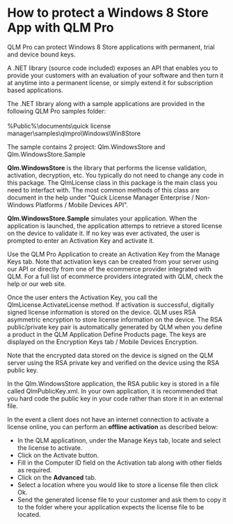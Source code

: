 # How to protect a Windows 8 Store App with QLM Pro

QLM Pro can protect Windows 8 Store applications with permanent, trial and device bound keys.

A .NET library (source code included) exposes an API that enables you to provide your customers with an evaluation of your software and then turn it at anytime into a permanent license, or simply extend it for subscription based applications.

The .NET library along with a sample applications are provided in the following QLM Pro samples folder:\
\
&#x20;       %Public%\documents\quick license manager\samples\qlmpro\Windows\Win8Store

The sample contains 2 project: Qlm.WindowsStore and Qlm.WindowsStore.Sample

**Qlm.WindowsStore** is the library that performs the license validation, activation, decryption, etc. You typically do not need to change any code in this package. The QlmLicense class in this package is the main class you need to interfact with. The most common methods of this class are document in the help under "Quick License Manager Enterprise / Non-Windows Platforms / Mobile Devices API".

**Qlm.WindowsStore.Sample** simulates your application. When the application is launched, the application attemps to retrieve a stored license on the device to validate it. If no key was ever activated, the user is prompted to enter an Activation Key and activate it.

Use the QLM Pro Application to create an Activation Key from the Manage Keys tab. Note that activation keys can be created from your server using our API or directly from one of the ecommerce provider integrated with QLM. For a full list of ecommerce providers integrated with QLM, check the help or our web site.

Once the user enters the Activation Key, you call the QlmLicense.ActivateLicense method. If activation is successful, digitally signed license information is stored on the device. QLM uses RSA asymmetric encryption to store license information on the device. The RSA public/private key pair is automatically generated by QLM when you define a product in the QLM Application Define Products page. The keys are displayed on the Encryption Keys tab / Mobile Devices Encryption.

Note that the encrypted data stored on the device is signed on the QLM server using the RSA private key and verified on the device using the RSA public key.

In the Qlm.WindowsStore application, the RSA public key is stored in a file called QlmPublicKey.xml. In your own application, it is recommended that you hard code the public key in your code rather than store it in an external file.

In the event a client does not have an internet connection to activate a license online, you can perform an **offline activation** as described below:

* In the QLM applicatinon, under the Manage Keys tab, locate and select the license to activate.
* Click on the Activate button.
* Fill in the Computer ID field on the Activation tab along with other fields as required.
* Click on the **Advanced** tab.
* Select a location where you would like to store a license file then click Ok.
* Send the generated license file to your customer and ask them to copy it to the folder where your application expects the license file to be located.
